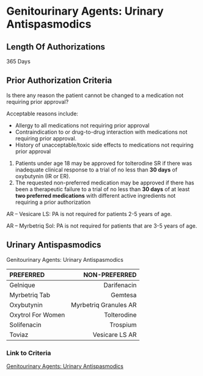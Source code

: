 # Genitourinary Agents: Urinary Antispasmodics

## Length Of Authorizations

365 Days

## Prior Authorization Criteria

Is there any reason the patient cannot be changed to a medication not requiring prior approval?

Acceptable reasons include:

- Allergy to all medications not requiring prior approval
- Contraindication to or drug-to-drug interaction with medications not requiring prior approval.
- History of unacceptable/toxic side effects to medications not requiring prior approval

1. Patients under age 18 may be approved for tolterodine SR if there was inadequate clinical response to a trial of no less than **30 days** of oxybutynin (IR or ER).
2. The requested non-preferred medication may be approved if there has been a therapeutic failure to a trial of no less than **30 days** of at least **two preferred medications** with different active ingredients not requiring a prior authorization

AR – Vesicare LS: PA is not required for patients 2-5 years of age.

AR – Myrbetriq Sol: PA is not required for patients that are 3-5 years of age.

## Urinary Antispasmodics

Genitourinary Agents: Urinary Antispasmodics

| PREFERRED | NON-PREFERRED |
| :--- | ---: |
| Gelnique          | Darifenacin           |
| Myrbetriq Tab     | Gemtesa               |
| Oxybutynin        | Myrbetriq Granules AR |
| Oxytrol For Women | Tolterodine           |
| Solifenacin       | Trospium              |
| Toviaz            | Vesicare LS AR        |

### Link to Criteria

[Genitourinary Agents: Urinary Antispasmodics](https://pharmacy.medicaid.ohio.gov/sites/default/files/20220415_UPDL_Criteria_FINAL_.pdf#page=68)
